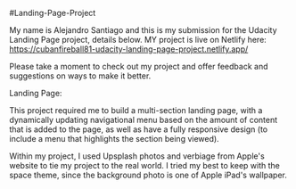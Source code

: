 #Landing-Page-Project

My name is Alejandro Santiago and this is my submission for the Udacity Landing Page project, details below. MY project is live on Netlify here: https://cubanfireball81-udacity-landing-page-project.netlify.app/

Please take a moment to check out my project and offer feedback and suggestions on ways to make it better. 


Landing Page:

This project required me to build a multi-section landing page, with a dynamically updating navigational menu based on the amount of content that is added to the page, as well as have a fully responsive design (to include a menu that highlights the section being viewed).

Within my project, I used Upsplash photos and verbiage from Apple's website to tie my project to the real world. I tried my best to keep with the space theme, since the background photo is one of Apple iPad's wallpaper. 